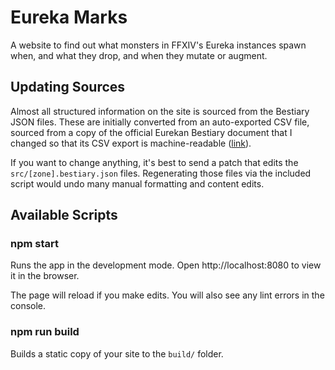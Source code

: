# Eureka Marks

A website to find out what monsters in FFXIV's Eureka instances
spawn when, and what they drop, and when they mutate or augment.

## Updating Sources

Almost all structured information on the site is sourced from the
Bestiary JSON files. These are initially converted from an auto-exported
CSV file, sourced from a copy of the official Eurekan Bestiary document
that I changed so that its CSV export is machine-readable ([link](https://docs.google.com/spreadsheets/d/1f22zAQuSEWysOMB-yzUk-WZe0FdKk8S34-xlDT1qRyk/edit?usp=sharing)).

If you want to change anything, it's best to send a patch that edits
the `src/[zone].bestiary.json` files. Regenerating those files via
the included script would undo many manual formatting and content edits.

## Available Scripts

### npm start

Runs the app in the development mode.
Open http://localhost:8080 to view it in the browser.

The page will reload if you make edits.
You will also see any lint errors in the console.

### npm run build

Builds a static copy of your site to the `build/` folder.
